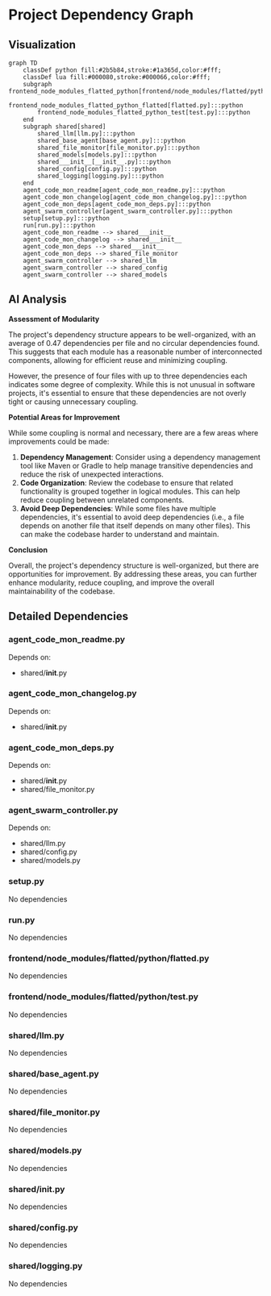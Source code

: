 # Project Dependency Graph

## Visualization

```mermaid
graph TD
    classDef python fill:#2b5b84,stroke:#1a365d,color:#fff;
    classDef lua fill:#000080,stroke:#000066,color:#fff;
    subgraph frontend_node_modules_flatted_python[frontend/node_modules/flatted/python]
        frontend_node_modules_flatted_python_flatted[flatted.py]:::python
        frontend_node_modules_flatted_python_test[test.py]:::python
    end
    subgraph shared[shared]
        shared_llm[llm.py]:::python
        shared_base_agent[base_agent.py]:::python
        shared_file_monitor[file_monitor.py]:::python
        shared_models[models.py]:::python
        shared___init__[__init__.py]:::python
        shared_config[config.py]:::python
        shared_logging[logging.py]:::python
    end
    agent_code_mon_readme[agent_code_mon_readme.py]:::python
    agent_code_mon_changelog[agent_code_mon_changelog.py]:::python
    agent_code_mon_deps[agent_code_mon_deps.py]:::python
    agent_swarm_controller[agent_swarm_controller.py]:::python
    setup[setup.py]:::python
    run[run.py]:::python
    agent_code_mon_readme --> shared___init__
    agent_code_mon_changelog --> shared___init__
    agent_code_mon_deps --> shared___init__
    agent_code_mon_deps --> shared_file_monitor
    agent_swarm_controller --> shared_llm
    agent_swarm_controller --> shared_config
    agent_swarm_controller --> shared_models
```

## AI Analysis

**Assessment of Modularity**

The project's dependency structure appears to be well-organized, with an average of 0.47 dependencies per file and no circular dependencies found. This suggests that each module has a reasonable number of interconnected components, allowing for efficient reuse and minimizing coupling.

However, the presence of four files with up to three dependencies each indicates some degree of complexity. While this is not unusual in software projects, it's essential to ensure that these dependencies are not overly tight or causing unnecessary coupling.

**Potential Areas for Improvement**

While some coupling is normal and necessary, there are a few areas where improvements could be made:

1. **Dependency Management**: Consider using a dependency management tool like Maven or Gradle to help manage transitive dependencies and reduce the risk of unexpected interactions.
2. **Code Organization**: Review the codebase to ensure that related functionality is grouped together in logical modules. This can help reduce coupling between unrelated components.
3. **Avoid Deep Dependencies**: While some files have multiple dependencies, it's essential to avoid deep dependencies (i.e., a file depends on another file that itself depends on many other files). This can make the codebase harder to understand and maintain.

**Conclusion**

Overall, the project's dependency structure is well-organized, but there are opportunities for improvement. By addressing these areas, you can further enhance modularity, reduce coupling, and improve the overall maintainability of the codebase.

## Detailed Dependencies

### agent_code_mon_readme.py

Depends on:
- shared/__init__.py

### agent_code_mon_changelog.py

Depends on:
- shared/__init__.py

### agent_code_mon_deps.py

Depends on:
- shared/__init__.py
- shared/file_monitor.py

### agent_swarm_controller.py

Depends on:
- shared/llm.py
- shared/config.py
- shared/models.py

### setup.py

No dependencies

### run.py

No dependencies

### frontend/node_modules/flatted/python/flatted.py

No dependencies

### frontend/node_modules/flatted/python/test.py

No dependencies

### shared/llm.py

No dependencies

### shared/base_agent.py

No dependencies

### shared/file_monitor.py

No dependencies

### shared/models.py

No dependencies

### shared/__init__.py

No dependencies

### shared/config.py

No dependencies

### shared/logging.py

No dependencies

